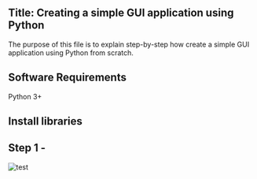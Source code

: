 ## Title: Creating a simple GUI application using Python

The purpose of this file is to explain step-by-step how create a simple GUI application using Python from scratch. 

## Software Requirements
Python 3+

## Install libraries

## Step 1 - 

![test](https://www.google.com/url?sa=i&source=images&cd=&ved=2ahUKEwjdr9vH9v3jAhUNLlAKHRMdDXAQjRx6BAgBEAQ&url=https%3A%2F%2Fpixabay.com%2Fimages%2Fsearch%2Fsuper%2520hero%2F&psig=AOvVaw1mzYWoAVC2-1FIa72GZAjR&ust=1565719686746718)


